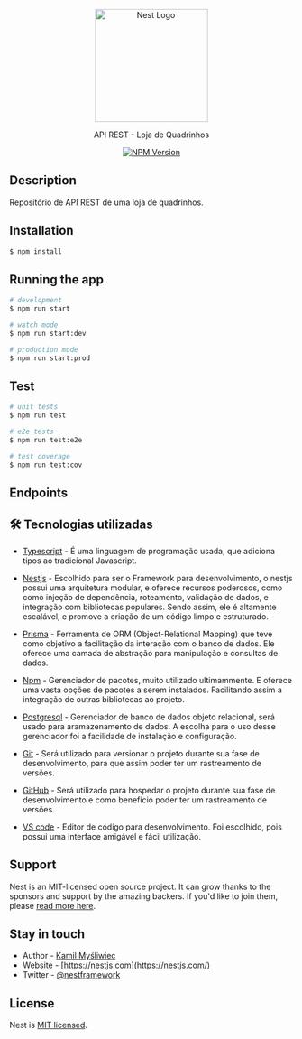 <p align="center">
  <a href="http://nestjs.com/" target="blank"><img src="https://nestjs.com/img/logo-small.svg" width="200" alt="Nest Logo" /></a>
</p>

[circleci-image]: https://img.shields.io/circleci/build/github/nestjs/nest/master?token=abc123def456
[circleci-url]: https://circleci.com/gh/nestjs/nest

  <p align="center">API REST - Loja de Quadrinhos </p>
  <p align="center">
<a href="https://www.npmjs.com/~nestjscore" target="_blank"><img src="https://img.shields.io/npm/v/@nestjs/core.svg" alt="NPM Version" /></a>


## Description

Repositório de API REST de uma loja de quadrinhos.

## Installation

```bash
$ npm install
```

## Running the app

```bash
# development
$ npm run start

# watch mode
$ npm run start:dev

# production mode
$ npm run start:prod
```

## Test

```bash
# unit tests
$ npm run test

# e2e tests
$ npm run test:e2e

# test coverage
$ npm run test:cov
```
## Endpoints

## 🛠️ Tecnologias utilizadas

* [Typescript](https://www.typescriptlang.org/) - É uma linguagem de programação usada, que adiciona tipos ao tradicional Javascript.

* [Nestjs](https://nestjs.com/) - Escolhido para ser o Framework para desenvolvimento, o nestjs possui uma arquitetura modular, e oferece recursos poderosos, como como injeção de dependência, roteamento, validação de dados, e integração com bibliotecas populares. Sendo assim, ele é altamente escalável, e promove a criação de um código limpo e estruturado.

* [Prisma](https://www.prisma.io/) - Ferramenta de ORM (Object-Relational Mapping) que teve como objetivo a facilitação da interação com o banco de dados. Ele oferece uma camada de abstração para manipulação e consultas de dados.

* [Npm](https://www.npmjs.com/) - Gerenciador de pacotes, muito utilizado ultimammente. E oferece uma vasta opções de pacotes a serem instalados. Facilitando assim a integração de outras bibliotecas ao projeto.

* [Postgresql](https://www.postgresql.org/docs/) - Gerenciador de banco de dados objeto relacional, será usado para aramazenamento de dados. A escolha para o uso desse gerenciador foi a facilidade de instalação e configuração. 

* [Git](https://git-scm.com/doc) - Será utilizado para versionar o projeto durante sua fase de desenvolvimento, para que assim poder ter um rastreamento de versões.

* [GitHub](https://docs.github.com/pt) - Será utilizado para hospedar o projeto durante sua fase de desenvolvimento e como beneficio poder ter um rastreamento de versões.

* [VS code](https://code.visualstudio.com/) - Editor de código para desenvolvimento. Foi escolhido, pois possui uma interface amigável e fácil utilização.


## Support

Nest is an MIT-licensed open source project. It can grow thanks to the sponsors and support by the amazing backers. If you'd like to join them, please [read more here](https://docs.nestjs.com/support).

## Stay in touch

- Author - [Kamil Myśliwiec](https://kamilmysliwiec.com)
- Website - [https://nestjs.com](https://nestjs.com/)
- Twitter - [@nestframework](https://twitter.com/nestframework)

## License

Nest is [MIT licensed](LICENSE).
